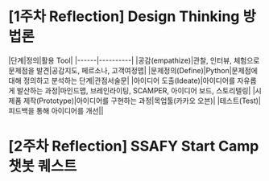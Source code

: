 

# [1주차 Reflection] Design Thinking 방법론
|단계|정의|활용 Tool|
|------|----------|
|공감(empathize)|관찰, 인터뷰, 체험으로 문제점을 발견|공감지도, 페르소나, 고객여정맵|
|문제정의(Define)|Python|문제점에 대해 정의하고 분석하는 단계|관점서술문|
|아이디어 도출(Ideate)|아이디어를 자유롭게 발산하는 과정|마인드맵, 브레인라이팅, SCAMPER, 아이디어 보드, 스토리텔링|
|시제품 제작(Prototype)|아이디어를 구현하는 과정|목업툴(카카오 오븐)|
|테스트(Test)|피드백을 통해 아이디어를 개선||


# [2주차 Reflection] SSAFY Start Camp 챗봇 퀘스트
